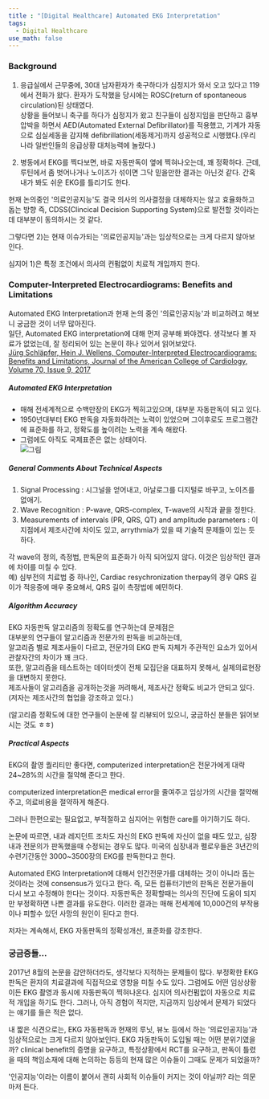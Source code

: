 ```yaml
---
title : "[Digital Healthcare] Automated EKG Interpretation"
tags:
  - Digital Healthcare
use_math: false
---
```


### Background
1) 응급실에서 근무중에, 30대 남자환자가 축구하다가 심정지가 와서 오고 있다고 119에서 전화가 왔다. 환자가 도착했을 당시에는 ROSC(return of spontaneous circulation)된 상태였다.  
상황을 들어보니 축구를 하다가 심정지가 왔고 친구들이 심정지임을 판단하고 흉부압박을 하면서 AED(Automated External Defibrillator)를 적용했고, 기계가 자동으로 심실세동을 감지해 defibrillation(세동제거)까지 성공적으로 시행했다.(우리나라 일반인들의 응급상황 대처능력에 놀랐다.)  
  
2) 병동에서 EKG를 찍다보면, 바로 자동판독이 옆에 찍혀나오는데, 꽤 정확하다. 근데, 루틴에서 좀 벗어나거나 노이즈가 섞이면 그닥 믿을만한 결과는 아닌것 같다. 간혹 내가 봐도 쉬운 EKG를 틀리기도 한다.
  
  
현재 논의중인 '의료인공지능'도 결국 의사의 의사결정을 대체하지는 않고 효율화하고 돕는 방향 즉, CDSS(Clincical Decision Supporting System)으로 발전할 것이라는데 대부분이 동의하시는 것 같다.  
  
그렇다면 2)는 현재 이슈가되는 '의료인공지능'과는 임상적으로는 크게 다르지 않아보인다.  

심지어 1)은 특정 조건에서 의사의 컨펌없이 치료적 개입까지 한다.  
  
  
### Computer-Interpreted Electrocardiograms: Benefits and Limitations
Automated EKG Interpretation과 현재 논의 중인 '의료인공지능'과 비교하려고 해보니 궁금한 것이 너무 많아진다.  
일단, Automated EKG interpretation에 대해 먼저 공부해 봐야겠다. 생각보다 볼 자료가 없었는데, 잘 정리되어 있는 논문이 하나 있어서 읽어보았다.    
[Jürg Schläpfer, Hein J. Wellens,
Computer-Interpreted Electrocardiograms: Benefits and Limitations,
Journal of the American College of Cardiology,
Volume 70, Issue 9,
2017](https://www.sciencedirect.com/science/article/pii/S0735109717387946#bib22)
##### Automated EKG Interpretation
 - 매해 전세계적으로 수백만장의 EKG가 찍히고있으며, 대부분 자동판독이 되고 있다.  
 - 1950년대부터 EKG 판독을 자동화하려는 노력이 있었으며 그이후로도 프로그램간에 표준화를 하고, 정확도를 높이려는 노력을 계속 해왔다.  
 - 그럼에도 아직도 국제표준은 없는 상태이다.  
 ![그림](https://ars.els-cdn.com/content/image/1-s2.0-S0735109717387946-gr5.jpg)
 
##### General Comments About Technical Aspects
 1. Signal Processing : 시그널을 얻어내고, 아날로그를 디지털로 바꾸고, 노이즈를 없애기.  
 2. Wave Recognition : P-wave, QRS-complex, T-wave의 시작과 끝을 정한다.  
 3. Measurements of intervals (PR, QRS, QT) and amplitude parameters : 이 지점에서 제조사간에 차이도 있고, arrythmia가 있을 때 기술적 문제들이 있는 듯 하다.  
 
 각 wave의 정의, 측정법, 판독문의 표준화가 아직 되어있지 않다. 이것은 임상적인 결과에 차이를 미칠 수 있다.  
 예) 심부전의 치료법 중 하나인, Cardiac resychronization therpay의 경우 QRS 길이가 적응증에 매우 중요해서, QRS 길이 측정법에 예민하다.  
 
##### Algorithm Accuracy
EKG 자동판독 알고리즘의 정확도를 연구하는데 문제점은  
대부분의 연구들이 알고리즘과 전문가의 판독을 비교하는데,  
알고리즘 별로 제조사들이 다르고, 전문가의 EKG 판독 자체가 주관적인 요소가 있어서 관찰자간의 차이가 꽤 크다.  
또한, 알고리즘을 테스트하는 데이터셋이 전체 모집단을 대표하지 못해서, 실제의료현장을 대변하지 못한다.  
제조사들이 알고리즘을 공개하는것을 꺼려해서, 제조사간 정확도 비교가 안되고 있다.(저자는 제조사간의 협업을 강조하고 있다.)  
  
(알고리즘 정확도에 대한 연구들이 논문에 잘 리뷰되어 있으니, 궁금하신 분들은 읽어보시는 것도 ㅎㅎ)  

##### Practical Aspects
EKG의 촬영 퀄리티만 좋다면, computerized interpretation은 전문가에게 대략 24~28%의 시간을 절약해 준다고 한다.  

computerized interpretation은 medical error을 줄여주고 임상가의 시간을 절약해주고, 의료비용을 절약하게 해준다.   

그러나 한편으로는 필요없고, 부적절하고 심지어는 위험한 care를 야기하기도 하다. 

논문에 따르면, 내과 레지던트 조차도 자신의 EKG 판독에 자신이 없을 때도 있고, 심장내과 전문의가 판독했을때 수정되는 경우도 많다. 미국의 심장내과 펠로우들은 3년간의 수련기간동안 3000~3500장의 EKG를 판독한다고 한다.  

Automated EKG Interpretation에 대해서 인간전문가를 대체하는 것이 아니라 돕는 것이라는 것에 consensus가 있다고 한다. 즉, 모든 컴퓨터기반의 판독은 전문가들이 다시 보고 수정해야 한다는 것이다. 자동판독은 정확할때는 의사의 진단에 도움이 되지만 부정확하면 나쁜 결과를 유도한다. 이러한 결과는 매해 전세계에 10,000건의 부작용이나 피할수 있던 사망의 원인이 된다고 한다.  

저자는 계속해서, EKG 자동판독의 정확성개선, 표준화를 강조한다.  


  
### 궁금증들...
2017년 8월의 논문을 감안하더라도, 생각보다 지적하는 문제들이 많다. 부정확한 EKG 판독은 환자의 치료결과에 직접적으로 영향을 미칠 수도 있다. 그럼에도 어떤 임상상황이든 EKG 촬영과 동시에 자동판독이 찍혀나온다. 심지어 의사컨펌없이 자동으로 치료적 개입을 하기도 한다. 그러나, 아직 경험이 적지만, 지금까지 임상에서 문제가 되었다는 얘기를 들은 적은 없다.  
  
내 짧은 식견으로는, EKG 자동판독과 현재의 루닛, 뷰노 등에서 하는 '의료인공지능'과 임상적으로는 크게 다르지 않아보인다. EKG 자동판독이 도입될 때는 어떤 분위기였을까? clinical benefit의 증명을 요구하고, 특정상황에서 RCT를 요구하고, 판독이 틀렸을 때의 책임소재에 대해 논의하는 등등의 현재 많은 이슈들이 그때도 문제가 되었을까? 

'인공지능'이라는 이름이 붙어서 괜히 사회적 이슈들이 커지는 것이 아닐까? 라는 의문마저 든다.
